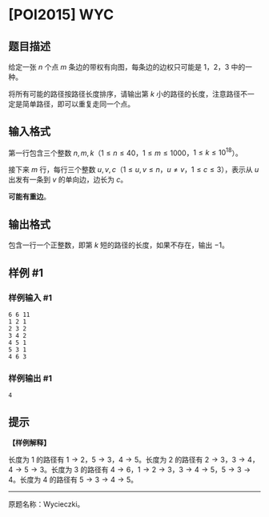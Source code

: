 # [POI2015] WYC

## 题目描述

给定一张 $n$ 个点 $m$ 条边的带权有向图，每条边的边权只可能是 $1$，$2$，$3$ 中的一种。

将所有可能的路径按路径长度排序，请输出第 $k$ 小的路径的长度，注意路径不一定是简单路径，即可以重复走同一个点。

## 输入格式

第一行包含三个整数 $n,m,k$（$1\le n\le 40$，$1\le m\le 1000$，$1\le k\le 10^{18}$）。

接下来 $m$ 行，每行三个整数 $u,v,c$（$1\leq u,v\leq n$，$u\neq v$，$1\le c\le 3$），表示从 $u$ 出发有一条到 $v$ 的单向边，边长为 $c$。

**可能有重边**。

## 输出格式

包含一行一个正整数，即第 $k$ 短的路径的长度，如果不存在，输出 $-1$。

## 样例 #1

### 样例输入 #1
```
6 6 11
1 2 1
2 3 2
3 4 2
4 5 1
5 3 1
4 6 3
```

### 样例输出 #1

```
4
```

## 提示

**【样例解释】**

长度为 $1$ 的路径有 $1\to 2$，$5\to 3$，$4\to 5$。长度为 $2$ 的路径有 $2\to3$，$3\to4$，$4\to5\to3$。长度为 $3$ 的路径有 $4\to6$，$1\to2\to3$，$3\to4\to5$，$5\to3\to4$。长度为 $4$ 的路径有 $5\to3\to4\to5$。

----

原题名称：Wycieczki。
